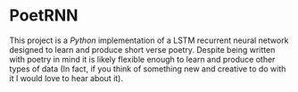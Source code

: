 # PoetRNN

This project is a *Python* implementation of a LSTM recurrent neural network designed to learn and produce short verse poetry. Despite being written with poetry in mind it is likely flexible enough to learn and produce other types of data (In fact, if you think of something new and creative to do with it I would love to hear about it). 